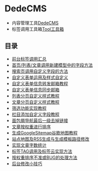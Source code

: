 # DedeCMS

- 内容管理工具[DedeCMS](http://www.dedecms.com/products/dedecms/downloads/)
- 标签调用工具箱[Tool工具箱](http://tools.dedecms.com/)

## 目录 <!-- {docsify-ignore} -->

- [前台标签调用汇总](osource/dedecms/00_tag.md)
- [首页/列表/文章调用新建模型中的字段方法](osource/dedecms/01_model.md)
- [搜索页调用自定义字段的方法](osource/dedecms/02_search.md)
- [自定义表单运用及样式自定义](osource/dedecms/03_form.md)
- [自定义表单信息转发邮箱教程](osource/dedecms/04_form_email.md)
- [自定义表单信息同步邮箱](osource/dedecms/05_form_email.md)
- [列表分页自定义样式教程](osource/dedecms/06_page_list.md)
- [文章分页自定义样式教程](osource/dedecms/07_page_arc.md)
- [筛选功能实现教程](osource/dedecms/08_sort.md)
- [栏目添加自定义字段教程](osource/dedecms/09_menu.md)
- [面包屑导航最后一级去掉链接](osource/dedecms/10_crumbs.md)
- [文章按权重进行排序](osource/dedecms/11_arc.md)
- [生成GoogleSitemap谷歌地图教程](osource/dedecms/12_sitemap.md)
- [站点地图及RSS生成与生成模板路径修改](osource/dedecms/13_sitemap_rss.md)
- [实现文章字数统计](osource/dedecms/14_total_txt.md)
- [标签TAG调用及标签云实现方法](osource/dedecms/15_tag_cloud.md)
- [按权重排序不准或BUG的处理方法](osource/dedecms/16_weight.md)
- [后台修改小技巧](osource/dedecms/17_ht_modify.md)
